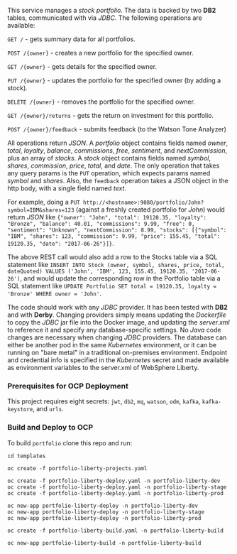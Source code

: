 <!--
       Copyright 2017 IBM Corp All Rights Reserved

   Licensed under the Apache License, Version 2.0 (the "License");
   you may not use this file except in compliance with the License.
   You may obtain a copy of the License at

       http://www.apache.org/licenses/LICENSE-2.0

   Unless required by applicable law or agreed to in writing, software
   distributed under the License is distributed on an "AS IS" BASIS,
   WITHOUT WARRANTIES OR CONDITIONS OF ANY KIND, either express or implied.
   See the License for the specific language governing permissions and
   limitations under the License.
-->

This service manages a *stock portfolio*.  The data is backed by two **DB2** tables, communicated with
via *JDBC*.  The following operations are available:

`GET /` - gets summary data for all portfolios.

`POST /{owner}` - creates a new portfolio for the specified owner.

`GET /{owner}` - gets details for the specified owner.

`PUT /{owner}` - updates the portfolio for the specified owner (by adding a stock).

`DELETE /{owner}` - removes the portfolio for the specified owner.

`GET /{owner}/returns` - gets the return on investment for this portfolio.

`POST /{owner}/feedback` - submits feedback (to the Watson Tone Analyzer)

All operations return *JSON*.  A *portfolio* object contains fields named *owner*, *total*, *loyalty*, *balance*,
*commissions*, *free*, *sentiment*, and *nextCommission*, plus an array of *stocks*.  A *stock* object contains
fields named *symbol*, *shares*, *commission*, *price*, *total*, and *date*.  The only operation that takes any
query params is the `PUT` operation, which expects params named *symbol* and *shares*.  Also, the `feedback`
operation takes a JSON object in the http body, with a single field named *text*.

For example, doing a `PUT http://<hostname>:9080/portfolio/John?symbol=IBM&shares=123` (against a freshly
created portfolio for *John*) would return *JSON* like `{"owner": "John", "total": 19120.35, "loyalty": "Bronze",
"balance": 40.01, "commissions": 9.99, "free": 0, "sentiment": "Unknown", "nextCommission": 8.99, "stocks":
[{"symbol": "IBM", "shares": 123, "commission": 9.99, "price": 155.45, "total": 19120.35, "date": "2017-06-26"}]}`.

The above REST call would also add a row to the Stocks table via a SQL statement like `INSERT INTO Stock
(owner, symbol, shares, price, total, dateQuoted) VALUES ('John', 'IBM', 123, 155.45, 19120.35, '2017-06-26')`,
and would update the corresponding row in the Portfolio table via a SQL statement like
`UPDATE Portfolio SET total = 19120.35, loyalty = 'Bronze' WHERE owner = 'John'`.

The code should work with any *JDBC* provider.  It has been tested with **DB2** and with **Derby**.  Changing
providers simply means updating the *Dockerfile* to copy the *JDBC* jar file into the Docker image, and updating
the *server.xml* to reference it and specify any database-specific settings.  No *Java* code changes are necessary
when changing *JDBC* providers.  The database can either be another pod in the same *Kubernetes* environment, or
it can be running on "bare metal" in a traditional on-premises environment.  Endpoint and credential info is
specified in the *Kubernetes* secret and made available as environment variables to the server.xml of WebSphere
Liberty.

### Prerequisites for OCP Deployment
 This project requires eight secrets: `jwt`, `db2`, `mq`, `watson`, `odm`, `kafka`, `kafka-keystore`, and `urls`.
 
 ### Build and Deploy to OCP
To build `portfolio` clone this repo and run:
```
cd templates

oc create -f portfolio-liberty-projects.yaml

oc create -f portfolio-liberty-deploy.yaml -n portfolio-liberty-dev
oc create -f portfolio-liberty-deploy.yaml -n portfolio-liberty-stage
oc create -f portfolio-liberty-deploy.yaml -n portfolio-liberty-prod

oc new-app portfolio-liberty-deploy -n portfolio-liberty-dev
oc new-app portfolio-liberty-deploy -n portfolio-liberty-stage
oc new-app portfolio-liberty-deploy -n portfolio-liberty-prod

oc create -f portfolio-liberty-build.yaml -n portfolio-liberty-build

oc new-app portfolio-liberty-build -n portfolio-liberty-build

```
